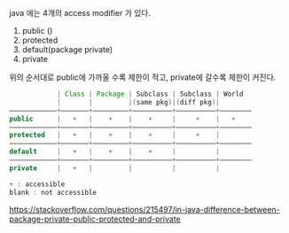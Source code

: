 java 에는 4개의 access modifier 가 있다.
1. public ()
2. protected
3. default(package private)
4. private

위의 순서대로 public에 가까울 수록 제한이 적고, private에 갈수록 제한이 커진다.

```java
            | Class | Package | Subclass | Subclass | World
            |       |         |(same pkg)|(diff pkg)| 
————————————+———————+—————————+——————————+——————————+————————
public      |   +   |    +    |    +     |     +    |   +     
————————————+———————+—————————+——————————+——————————+————————
protected   |   +   |    +    |    +     |     +    |         
————————————+———————+—————————+——————————+——————————+————————
default     |   +   |    +    |    +     |          |    
————————————+———————+—————————+——————————+——————————+————————
private     |   +   |         |          |          |    

+ : accessible
blank : not accessible
```

https://stackoverflow.com/questions/215497/in-java-difference-between-package-private-public-protected-and-private